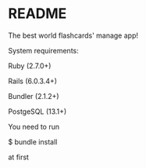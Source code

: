 # README
The best world flashcards' manage app!

System requirements:

Ruby (2.7.0+)

Rails (6.0.3.4+)

Bundler (2.1.2+)

PostgeSQL (13.1+)


You need to run 

$ bundle install

at first